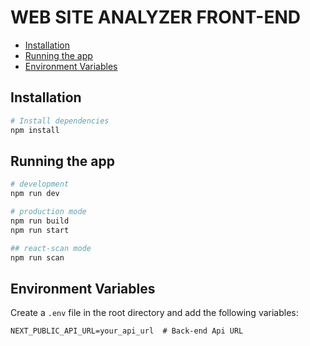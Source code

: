 # WEB SITE ANALYZER FRONT-END

- [Installation](#installation)
- [Running the app](#running-the-app)
- [Environment Variables](#environment-variables)

## Installation

```bash
# Install dependencies
npm install
```

## Running the app

```bash
# development
npm run dev

# production mode
npm run build
npm run start

## react-scan mode
npm run scan

```

## Environment Variables

Create a `.env` file in the root directory and add the following variables:

```
NEXT_PUBLIC_API_URL=your_api_url  # Back-end Api URL
```

